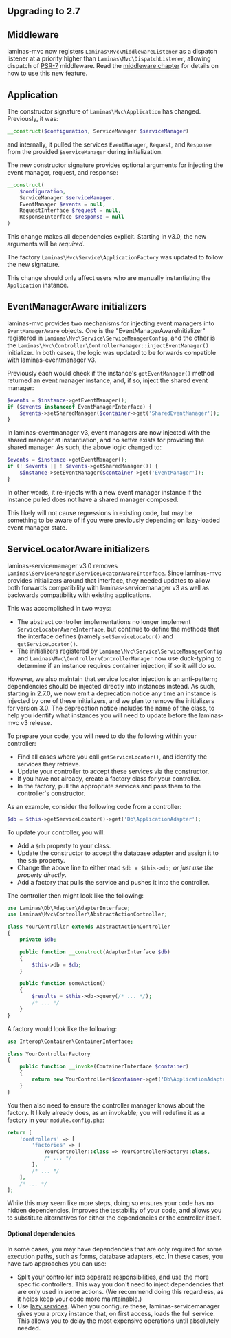 ## Upgrading to 2.7

## Middleware

laminas-mvc now registers `Laminas\Mvc\MiddlewareListener` as a dispatch listener at
a priority higher than `Laminas\Mvc\DispatchListener`, allowing dispatch of
[PSR-7](http://www.php-fig.org/psr/psr-7/) middleware. Read the
[middleware chapter](../middleware.md) for details on how to use this new feature.

## Application

The constructor signature of `Laminas\Mvc\Application` has changed. Previously, it
was:

```php
__construct($configuration, ServiceManager $serviceManager)
```

and internally, it pulled the services `EventManager`, `Request`, and `Response`
from the provided `$serviceManager` during initialization.

The new constructor signature provides optional arguments for injecting the
event manager, request, and response:

```php
__construct(
    $configuration,
    ServiceManager $serviceManager,
    EventManager $events = null,
    RequestInterface $request = null,
    ResponseInterface $response = null
)
```

This change makes all dependencies explicit. Starting in v3.0, the new arguments
will be *required*.

The factory `Laminas\Mvc\Service\ApplicationFactory` was updated to follow the new
signature.

This change should only affect users who are manually instantiating the
`Application` instance.

## EventManagerAware initializers

laminas-mvc provides two mechanisms for injecting event managers into
`EventManagerAware` objects. One is the "EventManagerAwareInitializer"
registered in `Laminas\Mvc\Service\ServiceManagerConfig`, and the other is the
`Laminas\Mvc\Controller\ControllerManager::injectEventManager()` initializer. In
both cases, the logic was updated to be forwards compatible with
laminas-eventmanager v3. 

Previously each would check if the instance's `getEventManager()` method
returned an event manager instance, and, if so, inject the shared event manager:

```php
$events = $instance->getEventManager();
if ($events instanceof EventManagerInterface) {
    $events->setSharedManager($container->get('SharedEventManager'));
}
```

In laminas-eventmanager v3, event managers are now injected with the shared
manager at instantiation, and no setter exists for providing the shared manager.
As such, the above logic changed to:

```php
$events = $instance->getEventManager();
if (! $events || ! $events->getSharedManager()) {
    $instance->setEventManager($container->get('EventManager'));
}
```

In other words, it re-injects with a new event manager instance if the instance
pulled does not have a shared manager composed.

This likely will not cause regressions in existing code, but may be something to
be aware of if you were previously depending on lazy-loaded event manager
state.

## ServiceLocatorAware initializers

laminas-servicemanager v3.0 removes `Laminas\ServiceManager\ServiceLocatorAwareInterface`.
Since laminas-mvc provides initializers around that interface, they needed updates
to allow both forwards compatibility with laminas-servicemanager v3 as well as
backwards compatibility with existing applications.

This was accomplished in two ways:

- The abstract controller implementations no longer implement
  `ServiceLocatorAwareInterface`, but continue to define the methods that the
  interface defines (namely `setServiceLocator()` and `getServiceLocator()`.
- The initializers registered by `Laminas\Mvc\Service\ServiceManagerConfig` and
  `Laminas\Mvc\Controller\ControllerManager` now use duck-typing to determine if
  an instance requires container injection; if so it will do so.

However, we also maintain that service locator injection is an anti-pattern;
dependencies should be injected directly into instances instead. As such,
starting in 2.7.0, we now emit a deprecation notice any time an instance is
injected by one of these initializers, and we plan to remove the initializers
for version 3.0. The deprecation notice includes the name of the class, to help
you identify what instances you will need to update before the laminas-mvc v3
release.

To prepare your code, you will need to do the following within your controller:

- Find all cases where you call `getServiceLocator()`, and identify the services
  they retrieve.
- Update your controller to accept these services via the constructor.
- If you have not already, create a factory class for your controller.
- In the factory, pull the appropriate services and pass them to the
  controller's constructor.

As an example, consider the following code from a controller:

```php
$db = $this->getServiceLcoator()->get('Db\ApplicationAdapter');
```

To update your controller, you will:

- Add a `$db` property to your class.
- Update the constructor to accept the database adapter and assign it to the
  `$db` property.
- Change the above line to either read `$db = $this->db;` *or just use the
  property directly*.
- Add a factory that pulls the service and pushes it into the controller.

The controller then might look like the following:

```php
use Laminas\Db\Adapter\AdapterInterface;
use Laminas\Mvc\Controller\AbstractActionController;

class YourController extends AbstractActionController
{
    private $db;

    public function __construct(AdapterInterface $db)
    {
        $this->db = $db;
    }

    public function someAction()
    {
        $results = $this->db->query(/* ... */);
        /* ... */
    }
}
```

A factory would look like the following:

```php
use Interop\Container\ContainerInterface;

class YourControllerFactory
{
    public function __invoke(ContainerInterface $container)
    {
        return new YourController($container->get('Db\ApplicationAdapter'));
    }
}
```

You then also need to ensure the controller manager knows about the factory. It
likely already does, as an invokable; you will redefine it as a factory in
your `module.config.php`:

```php
return [
    'controllers' => [
        'factories' => [
            YourController::class => YourControllerFactory::class,
            /* ... */
        ],
        /* ... */
    ],
    /* ... */
];
```

While this may seem like more steps, doing so ensures your code has no hidden
dependencies, improves the testability of your code, and allows you to substitute
alternatives for either the dependencies or the controller itself.

#### Optional dependencies

In some cases, you may have dependencies that are only required for some
execution paths, such as forms, database adapters, etc. In these cases, you have
two approaches you can use:

- Split your controller into separate responsibilities, and use the more
  specific controllers. This way you don't need to inject dependencies that are
  only used in some actions. (We recommend doing this regardless, as it helps
  keep your code more maintainable.)
- Use [lazy services](http://docs.laminas.dev/laminas-servicemanager/lazy-services/).
  When you configure these, laminas-servicemanager gives you a proxy instance that,
  on first access, loads the full service. This allows you to delay the most
  expensive operations until absolutely needed.
